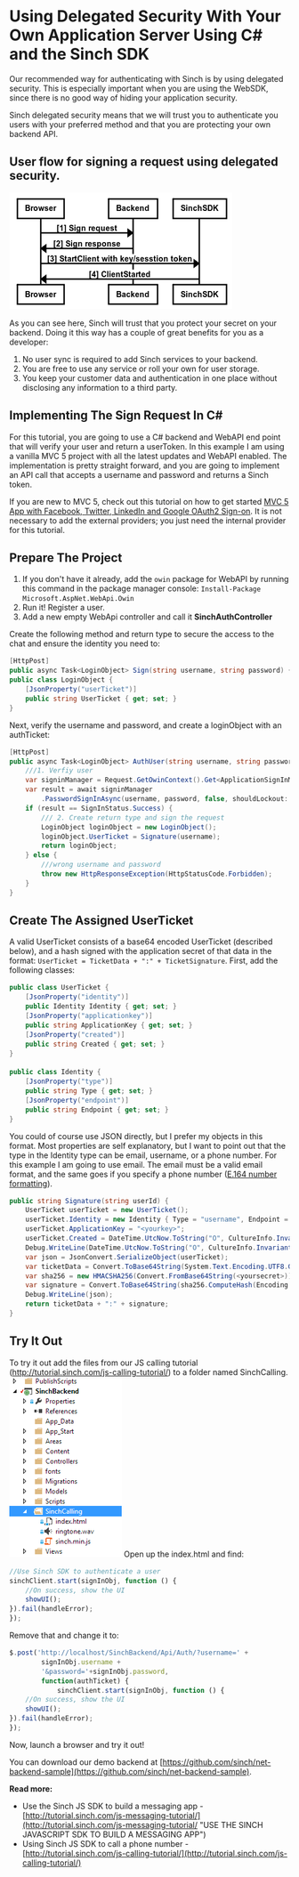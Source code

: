 # Using Delegated Security With Your Own Application Server Using C# and the Sinch SDK

Our recommended way for authenticating with Sinch is by using delegated security. This is especially important when you are using the WebSDK, since there is no good way of hiding your application security. 

Sinch delegated security means that we will trust you to authenticate you users with your preferred method and that you are protecting your own backend API.

## User flow for signing a request using delegated security.

![](images/render.png)

As you can see here, Sinch will trust that you protect your secret on your backend. Doing it this way has a couple of great benefits for you as a developer:

1. No user sync is required to add Sinch services to your backend.
2. You are free to use any service or roll your own for user storage. 
3. You keep your customer data and authentication in one place without disclosing any information to a third party.

## Implementing The Sign Request In C&#35;

For this tutorial, you are going to use a C# backend and WebAPI end point that will verify your user and return a userToken. In this example I am using a vanilla MVC 5 project with all the latest updates and WebAPI enabled. The implementation is pretty straight forward, and you are going to implement an API call that accepts a username and password and returns a Sinch token. 

If you are new to MVC 5, check out this tutorial on how to get started [MVC 5 App with Facebook, Twitter, LinkedIn and Google OAuth2 Sign-on](http://www.asp.net/mvc/tutorials/mvc-5/create-an-aspnet-mvc-5-app-with-facebook-and-google-oauth2-and-openid-sign-on). It is not necessary to add the external providers; you just need the internal provider for this tutorial.

## Prepare The Project

1.	If you don't have it already, add the `owin` package for WebAPI by running this command in the package manager console:
```Install-Package Microsoft.AspNet.WebApi.Owin```
2. Run it! Register a user. 
2. Add a new empty WebApi controller and call it **SinchAuthController**

Create the following method and return type to secure the access to the chat and ensure the identity you need to:
```csharp
[HttpPost]
public async Task<LoginObject> Sign(string username, string password) {}
public class LoginObject {
    [JsonProperty("userTicket")]
    public string UserTicket { get; set; }
}
```
Next, verify the username and password, and create a loginObject with an authTicket:

```csharp
[HttpPost]
public async Task<LoginObject> AuthUser(string username, string password) {
    ///1. Verfiy user
    var signinManager = Request.GetOwinContext().Get<ApplicationSignInManager>();
    var result = await signinManager
        .PasswordSignInAsync(username, password, false, shouldLockout: false);
    if (result == SignInStatus.Success) {
        /// 2. Create return type and sign the request
        LoginObject loginObject = new LoginObject();
        loginObject.UserTicket = Signature(username);
        return loginObject;
    } else {
        ///wrong username and password
        throw new HttpResponseException(HttpStatusCode.Forbidden);
    }
}
```

## Create The Assigned UserTicket

A valid UserTicket consists of a base64 encoded UserTicket (described below), and a hash signed with the application secret of that data in the format:
`UserTicket = TicketData + ":" + TicketSignature`. First, add the following classes: 

```csharp
public class UserTicket {
    [JsonProperty("identity")]
    public Identity Identity { get; set; }
    [JsonProperty("applicationkey")]
    public string ApplicationKey { get; set; }
    [JsonProperty("created")]
    public string Created { get; set; }
}

public class Identity {
    [JsonProperty("type")]
    public string Type { get; set; }
    [JsonProperty("endpoint")]
    public string Endpoint { get; set; }
}
```
You could of course use JSON directly, but I prefer my objects in this format. Most properties are self explanatory, but I want to point out that the type in the Identity type can be email, username, or a phone number. For this example I am going to use email. The email must be a valid email format, and the same goes if you specify a phone number ([E.164 number formatting](http://en.wikipedia.org/wiki/E.164)). 

```csharp
public string Signature(string userId) {
    UserTicket userTicket = new UserTicket();
    userTicket.Identity = new Identity { Type = "username", Endpoint = userId };
    userTicket.ApplicationKey = "<yourkey>";
    userTicket.Created = DateTime.UtcNow.ToString("O", CultureInfo.InvariantCulture);
    Debug.WriteLine(DateTime.UtcNow.ToString("O", CultureInfo.InvariantCulture));
    var json = JsonConvert.SerializeObject(userTicket);
    var ticketData = Convert.ToBase64String(System.Text.Encoding.UTF8.GetBytes(json));
    var sha256 = new HMACSHA256(Convert.FromBase64String(<yoursecret>));
    var signature = Convert.ToBase64String(sha256.ComputeHash(Encoding.UTF8.GetBytes(json)));
    Debug.WriteLine(json);
    return ticketData + ":" + signature;
}
```

## Try It Out

To try it out add the files from our JS calling tutorial (http://tutorial.sinch.com/js-calling-tutorial/) to a folder named SinchCalling. 
![](Images/addsinchcalling.PNG)
Open up the index.html and find: 
```javascript
//Use Sinch SDK to authenticate a user
sinchClient.start(signInObj, function () {
    //On success, show the UI
    showUI();
}).fail(handleError);
});
```
Remove that and change it to:
 
```javascript
$.post('http://localhost/SinchBackend/Api/Auth/?username=' + 
        signInObj.username + 
        '&password='+signInObj.password,
        function(authTicket) {
            sinchClient.start(signInObj, function () {
    //On success, show the UI
    showUI();
}).fail(handleError);
});
```
Now, launch a browser and try it out!

You can download our demo backend at [https://github.com/sinch/net-backend-sample](https://github.com/sinch/net-backend-sample).

**Read more:**

* Use the Sinch JS SDK to build a messaging app - [http://tutorial.sinch.com/js-messaging-tutorial/](http://tutorial.sinch.com/js-messaging-tutorial/ "USE THE SINCH JAVASCRIPT SDK TO BUILD A MESSAGING APP")
* Using Sinch JS SDK to call a phone number - [http://tutorial.sinch.com/js-calling-tutorial/](http://tutorial.sinch.com/js-calling-tutorial/)
